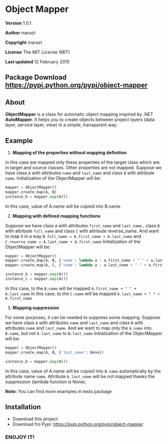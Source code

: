 # Object Mapper

**Version**
1.0.1

**Author**
marazt

**Copyright**
marazt

**License**
The MIT License (MIT)

**Last updated**
12 February 2015

**Package Download**
https://pypi.python.org/pypi/object-mapper
---

## About

**ObjectMapper** is a class for automatic object mapping inspired by .NET **AutoMapper**.
It helps you to create objects between project layers (data layer, service layer, view) in a simple, transparent way.

## Example

1.  **Mapping of the properties without mapping definition**

In this case are mapped only these properties of the target class which
are in target and source classes. Other properties are not mapped.
Suppose we have class `A` with attributes `name` and `last_name`
and class `B` with attribute `name`.
Initialization of the ObjectMapper will be:

```python
mapper = ObjectMapper()
mapper.create_map(A, B)
instance_b = mapper.map(A())
```

In this case, value of A.name will be copied into B.name.

2. **Mapping with defined mapping functions**

Suppose we have class `A` with attributes `first_name` and `last_name`
, class `B` with attribute `full_name` and class `C` with attribute reverse_name.
And want to map it in a way `B.full_name = A.first_name + A.last_name` and
`C.reverse_name = A.last_name + A.first_name`
Initialization of the ObjectMapper will be:

```python
mapper = ObjectMapper()
mapper.create_map(A, B, {'name': lambda a : a.first_name + " " + a.last_name})
mapper.create_map(A, C, {'name': lambda a : a.last_name + " " + a.first_name})

instance_b = mapper.map(A())
instance_c = mapper.map(A())
```

In this case, to the `B.name` will be mapped `A.first_name + " " + A.last_name`
In this case, to the `C.name` will be mapped `A.last_name + " " + A.first_name`

3. **Mapping suppression**

For some purposes, it can be needed to suppress some mapping.
Suppose we have class `A` with attributes `name` and `last_name`
and class `B` with attributes `name` and `last_name`.
And we want to map only the `A.name` into `B.name`, but not `A.last_name` to
`B.last_name`
Initialization of the ObjectMapper will be:

```python
mapper = ObjectMapper()
mapper.create_map(A, B, {'last_name': None})

instance_b = mapper.map(A())
```

In this case, value of A.name will be copied into `B.name` automatically by the attribute name `name`.
Attribute `A.last_name` will be not mapped thanks the suppression (lambda function is None).

**Note:** You can find more examples in tests package

## Installation

* Download this project
* Download fro Pypi: https://pypi.python.org/pypi/object-mapper

### ENOJOY IT!
